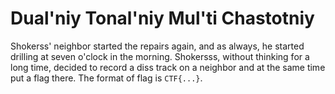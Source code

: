 # Dual'niy Tonal'niy Mul'ti Chastotniy
Shokerss' neighbor started the repairs again, and as always, he started drilling at seven o'clock in the morning. Shokersss, without thinking for a long time, decided to record a diss track on a neighbor and at the same time put a flag there. The format of flag is `CTF{...}`.
